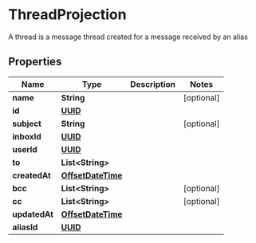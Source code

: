 

# ThreadProjection

A thread is a message thread created for a message received by an alias
## Properties

Name | Type | Description | Notes
------------ | ------------- | ------------- | -------------
**name** | **String** |  |  [optional]
**id** | [**UUID**](UUID) |  | 
**subject** | **String** |  |  [optional]
**inboxId** | [**UUID**](UUID) |  | 
**userId** | [**UUID**](UUID) |  | 
**to** | **List&lt;String&gt;** |  | 
**createdAt** | [**OffsetDateTime**](OffsetDateTime) |  | 
**bcc** | **List&lt;String&gt;** |  |  [optional]
**cc** | **List&lt;String&gt;** |  |  [optional]
**updatedAt** | [**OffsetDateTime**](OffsetDateTime) |  | 
**aliasId** | [**UUID**](UUID) |  | 



